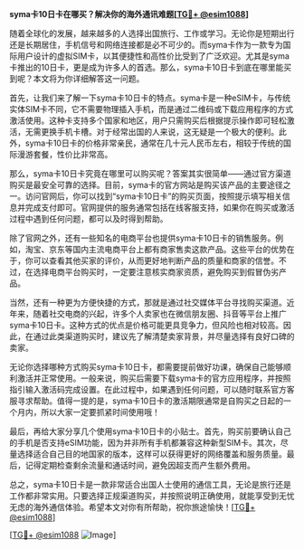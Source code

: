 **syma卡10日卡在哪买？解决你的海外通讯难题[[TG💪+ @esim1088](https://t.me/s/esim1088)]**

随着全球化的发展，越来越多的人选择出国旅行、工作或学习。无论你是短期出行还是长期居住，手机信号和网络连接都是必不可少的。而syma卡作为一款专为国际用户设计的虚拟SIM卡，以其便捷性和高性价比受到了广泛欢迎。尤其是syma卡推出的10日卡，更是成为许多人的首选。那么，syma卡10日卡到底在哪里能买到呢？本文将为你详细解答这一问题。

首先，让我们来了解一下syma卡10日卡的特点。syma卡是一种eSIM卡，与传统实体SIM卡不同，它不需要物理插入手机，而是通过二维码或下载应用程序的方式激活使用。这种卡支持多个国家和地区，用户只需购买后根据提示操作即可轻松激活，无需更换手机卡槽。对于经常出国的人来说，这无疑是一个极大的便利。此外，syma卡10日卡的价格非常亲民，通常在几十元人民币左右，相较于传统的国际漫游套餐，性价比非常高。

那么，syma卡10日卡究竟在哪里可以购买呢？答案其实很简单——通过官方渠道购买是最安全可靠的选择。目前，syma卡的官方网站是购买该产品的主要途径之一。访问官网后，你可以找到“syma卡10日卡”的购买页面，按照提示填写相关信息并完成支付即可。官网提供的服务通常包括在线客服支持，如果你在购买或激活过程中遇到任何问题，都可以及时得到帮助。

除了官网之外，还有一些知名的电商平台也提供syma卡10日卡的销售服务。例如，淘宝、京东等国内主流电商平台上都有商家售卖这款产品。这些平台的优势在于，你可以查看其他买家的评价，从而更好地判断产品的质量和商家的信誉。不过，在选择电商平台购买时，一定要注意核实商家资质，避免购买到假冒伪劣产品。

当然，还有一种更为方便快捷的方式，那就是通过社交媒体平台寻找购买渠道。近年来，随着社交电商的兴起，许多个人卖家也在微信朋友圈、抖音等平台上推广syma卡10日卡。这种方式的优点是价格可能更具竞争力，但风险也相对较高。因此，在通过此类渠道购买时，建议先了解清楚卖家背景，并尽量选择有良好口碑的卖家。

无论你选择哪种方式购买syma卡10日卡，都需要提前做好功课，确保自己能够顺利激活并正常使用。一般来说，购买后需要下载syma卡的官方应用程序，并按照指引输入激活码完成设置。在此过程中，如果遇到任何问题，可以随时联系官方客服寻求帮助。值得一提的是，syma卡10日卡的激活期限通常是自购买之日起的一个月内，所以大家一定要抓紧时间使用哦！

最后，再给大家分享几个使用syma卡10日卡的小贴士。首先，购买前要确认自己的手机是否支持eSIM功能，因为并非所有手机都兼容这种新型SIM卡。其次，尽量选择适合自己目的地国家的版本，这样可以获得更好的网络覆盖和服务质量。最后，记得定期检查剩余流量和通话时间，避免因超支而产生额外费用。

总之，syma卡10日卡是一款非常适合出国人士使用的通信工具，无论是旅行还是工作都非常实用。只要选择正规渠道购买，并按照说明正确使用，就能享受到无忧无虑的海外通信体验。希望本文对你有所帮助，祝你旅途愉快！[[TG💪+ @esim1088](https://t.me/s/esim1088)]

[[TG💪+ @esim1088](https://t.me/s/esim1088) ![Image](https://i.postimg.cc/4NQfJmqS/Snipaste-2025-05-13-00-14-12.png)]